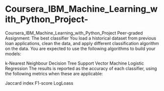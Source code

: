 # Coursera_IBM_Machine_Learning_with_Python_Project-
Coursera_IBM_Machine_Learning_with_Python_Project
Peer-graded Assignment: The best classifier
You load a historical dataset from previous loan applications, clean the data, and apply different classification algorithm on the data. You are expected to use the following algorithms to build your models:

k-Nearest Neighbour
Decision Tree
Support Vector Machine
Logistic Regression
The results is reported as the accuracy of each classifier, using the following metrics when these are applicable:

Jaccard index
F1-score
LogLoass

